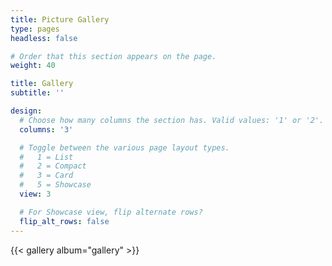 ```yaml
---
title: Picture Gallery
type: pages
headless: false

# Order that this section appears on the page.
weight: 40

title: Gallery
subtitle: ''

design:
  # Choose how many columns the section has. Valid values: '1' or '2'.
  columns: '3'

  # Toggle between the various page layout types.
  #   1 = List
  #   2 = Compact
  #   3 = Card
  #   5 = Showcase
  view: 3

  # For Showcase view, flip alternate rows?
  flip_alt_rows: false
---
```

{{< gallery album="gallery" >}}

